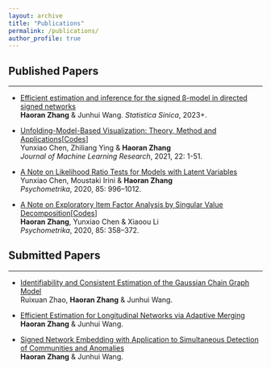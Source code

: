```yaml
---
layout: archive
title: "Publications"
permalink: /publications/
author_profile: true
---
```



## Published Papers
- - -

- [Efficient estimation and inference for the signed β-model in directed signed networks](https://arxiv.org/pdf/2208.00137.pdf)    
**Haoran Zhang** & Junhui Wang.
*Statistica Sinica*, 2023+. 

- [Unfolding-Model-Based Visualization: Theory, Method and Applications](https://jmlr.org/papers/volume22/18-846/18-846.pdf)[[Codes](https://github.com/hrzhang16/mmdu)]  
Yunxiao Chen, Zhiliang Ying & **Haoran Zhang**     
*Journal of Machine Learning Research*, 2021, 22: 1-51.


- [A Note on Likelihood Ratio Tests for Models with Latent Variables](https://link.springer.com/article/10.1007/s11336-020-09735-0)         
Yunxiao Chen, Moustaki Irini & **Haoran Zhang**   
*Psychometrika*, 2020, 85: 996–1012.  


- [A Note on Exploratory Item Factor Analysis by Singular Value Decomposition](https://link.springer.com/article/10.1007/s11336-020-09704-7)[[Codes](https://cran.r-project.org/web/packages/mirtsvd/index.html)]    
**Haoran Zhang**, Yunxiao Chen & Xiaoou Li   
*Psychometrika*, 2020, 85: 358–372.  


## Submitted Papers
- - -

- [Identifiability and Consistent Estimation of the Gaussian Chain Graph Model](https://arxiv.org/pdf/2303.01031.pdf)    
Ruixuan Zhao, **Haoran Zhang** & Junhui Wang.

- [Efficient Estimation for Longitudinal Networks via Adaptive Merging](https://arxiv.org/pdf/2211.07866.pdf)    
**Haoran Zhang** & Junhui Wang. 

- [Signed Network Embedding with Application to Simultaneous Detection of Communities and Anomalies](https://arxiv.org/pdf/2207.09324.pdf)   
**Haoran Zhang** & Junhui Wang. 


